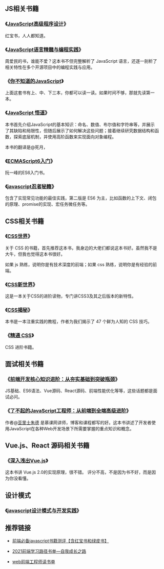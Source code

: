 ## JS相关书籍

### 《[JavaScript高级程序设计](https://book.douban.com/subject/35175321/)》

红宝书，人人都知道。

### 《[JavaScript语言精髓与编程实践](https://book.douban.com/subject/35085910/)》

周爱民的书，谁能不爱？这本书不但完整解析了 JavaScript 语言，还逐一剖析了相关特性在多个开源项目中的编程实践与应用。

### 《[你不知道的JavaScript](https://book.douban.com/subject/26351021/)》

上面这套书有上、中、下三本，你都可以读一读。如果时间不够，那就先读第一本。

### 《[JavaScript 悟道](https://book.douban.com/subject/35469273/)》

本书首先介绍JavaScript的基本知识：命名、数值、布尔值和字符串等，并展示了其缺陷和局限性，但随后展示了如何解决这些问题；接着继续研究数据结构和函数，探索底层机制，并使用高阶函数来实现面向对象编程。

本书的翻译是@死月，

### 《[ECMAScript6入门](https://book.douban.com/subject/25966265/)》

阮一峰的ES6入门书。

### 《[javascript忍者秘籍](https://book.douban.com/subject/30143702/)》

包含了实现常见功能的最佳实践，第二版是 ES6 为主，比如函数的上下文、闭包的原理、promise的实现、宏任务微任务等。

## CSS相关书籍

### 《[CSS世界](https://book.douban.com/subject/27615777/)》

关于 CSS 的书籍，首先推荐这本书，我身边的大佬们都说这本书好。虽然我不是大牛，但我也觉得这本书很好。

如果 js 熟练，说明你是有技术深度的前端；如果 css 熟练，说明你是有经验的前端。

### 《[CSS新世界](https://book.douban.com/subject/35539710/)》

这是一本关于CSS的进阶读物，专门讲CSS3及其之后版本的新特性。

### 《[CSS揭秘](https://book.douban.com/subject/26745943/)》

本书是一本注重实践的教程，作者为我们揭示了 47 个鲜为人知的 CSS 技巧。

### 《[精通 CSS](https://book.douban.com/subject/30450258/)》

CSS 进阶书籍。

## 面试相关书籍

### 《[前端开发核心知识进阶：从夯实基础到突破瓶颈](https://book.douban.com/subject/35218831/)》

JS基础、ES6语法、Vue源码、React源码、前端性能优化等等，这些话题都是面试必问。

### 《[了不起的JavaScript工程师：从前端到全端高级进阶](https://book.douban.com/subject/34788884/)》

作者@[亚里士朱德](https://yalishizhude.github.io/about/) 是慕课网讲师，博客和课程都写的好。这本书讲述了开发者使用JavaScript在各种Web开发场景下所需要掌握的重点知识和概念。

## Vue.js、React 源码相关书籍

### 《[深入浅出Vue.js](https://book.douban.com/subject/32581281/)》

这本书讲 Vue.js 2.0的实现原理，很不错。 评分不高，不是因为书不好，而是因为你没看懂。

## 设计模式

### 《[javascript设计模式与开发实践](https://book.douban.com/subject/26382780/)》



## 推荐链接

- [前端必备javascript书籍测评【含红宝书和绿皮书】](https://mp.weixin.qq.com/s/nffwL_ma1t30lr4ooyWARQ)

- [2021前端学习路径书单—自我成长之路](https://mp.weixin.qq.com/s/_OZ7QS_f6vQpOABebHK0KQ)

- [web前端工程师读书单](https://www.douban.com/doulist/2772859/)

